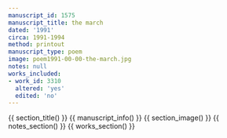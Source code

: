 ```yaml
---
manuscript_id: 1575
manuscript_title: the march
dated: '1991'
circa: 1991-1994
method: printout
manuscript_type: poem
image: poem1991-00-00-the-march.jpg
notes: null
works_included:
- work_id: 3310
  altered: 'yes'
  edited: 'no'
---
```


{{ section_title() }}
{{ manuscript_info() }}
{{ section_image() }}
{{ notes_section() }}
{{ works_section() }}
